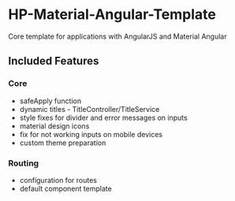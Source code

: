 # HP-Material-Angular-Template
Core template for applications with AngularJS and Material Angular

## Included Features

### Core
* safeApply function
* dynamic titles - TitleController/TitleService
* style fixes for divider and error messages on inputs
* material design icons
* fix for not working inputs on mobile devices
* custom theme preparation

### Routing
* configuration for routes
* default component template 